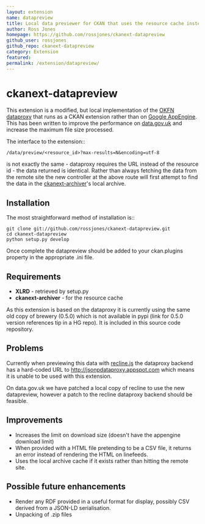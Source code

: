 ```yaml
---
layout: extension
name: datapreview
title: Local data previewer for CKAN that uses the resource cache instead of the remote data
author: Ross Jones
homepage: https://github.com/rossjones/ckanext-datapreview
github_user: rossjones
github_repo: ckanext-datapreview
category: Extension
featured: 
permalink: /extension/datapreview/
---
```



ckanext-datapreview
===================

This extension is a modified, but local implementation of the [OKFN
dataproxy](https://github.com/okfn/dataproxy) that runs as a CKAN
extension rather than on [Google
AppEngine](http://jsonpdataproxy.appspot.com). This has been written to
improve the performance on [data.gov.uk](data.gov.uk) and increase the
maximum file size processed.

The interface to the extension::

    /data/preview/<resource_id>?max-results=N&encoding=utf-8

is not exactly the same - dataproxy requires the URL instead of the
resource id - the data returned is identical. Rather than always
fetching the data from the remote site the new controller at the above
route will first attempt to find the data in the
[ckanext-archiver](https://github.com/okfn/ckanext-archiver)'s local
archive.

Installation
------------

The most straightforward method of installation is::

    git clone git://github.com/rossjones/ckanext-datapreview.git
    cd ckanext-datapreview
    python setup.py develop

Once complete the datapreview should be added to your ckan.plugins
property in the appropriate .ini file.

Requirements
------------

-   **XLRD** - retrieved by setup.py
-   **ckanext-archiver** - for the resource cache

As this extension is based on the dataproxy it is currently using the
same old copy of brewery (0.5.0) which is not available in pypi (link
for 0.5.0 version references tip in a HG repo). It is included in this
source code repository.

Problems
--------

Currently when previewing this data with [recline.js](reclinejs.com) the
dataproxy backend has a hard-coded URL to
<a href="http://jsonpdataproxy.appspot.com" class="uri">http://jsonpdataproxy.appspot.com</a>
which means it is unable to be used with this extension.

On data.gov.uk we have patched a local copy of recline to use the new
datapreview, however a patch to the recline dataproxy backend should be
feasible.

Improvements
------------

-   Increases the limit on download size (doesn't have the appengine
    download limit)
-   When provided with a HTML file pretending to be a CSV file, it
    returns an error instead of rendering the HTML on linefeeds.
-   Uses the local archive cache if it exists rather than hitting the
    remote site.

Possible future enhancements
----------------------------

-   Render any RDF provided in a useful format for display, possibly CSV
    derived from a JSON-LD serialisation.
-   Unpacking of .zip files

